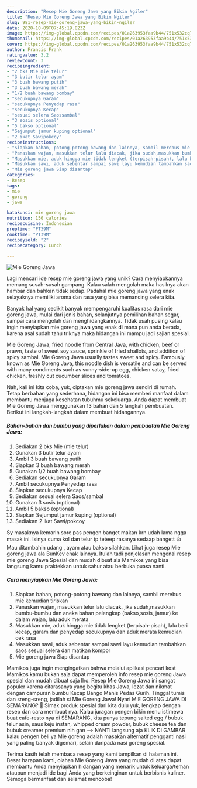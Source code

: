 ```yaml
---
description: "Resep Mie Goreng Jawa yang Bikin Ngiler"
title: "Resep Mie Goreng Jawa yang Bikin Ngiler"
slug: 981-resep-mie-goreng-jawa-yang-bikin-ngiler
date: 2020-10-09T07:45:19.823Z
image: https://img-global.cpcdn.com/recipes/01a263953faa9b44/751x532cq70/mie-goreng-jawa-foto-resep-utama.jpg
thumbnail: https://img-global.cpcdn.com/recipes/01a263953faa9b44/751x532cq70/mie-goreng-jawa-foto-resep-utama.jpg
cover: https://img-global.cpcdn.com/recipes/01a263953faa9b44/751x532cq70/mie-goreng-jawa-foto-resep-utama.jpg
author: Francis Frank
ratingvalue: 3.2
reviewcount: 3
recipeingredient:
- "2 bks Mie mie telur"
- "3 butir telur ayam"
- "3 buah bawang putih"
- "3 buah bawang merah"
- "1/2 buah bawang bombay"
- "secukupnya Garam"
- "secukupnya Penyedap rasa"
- "secukupnya Kecap"
- "sesuai selera Saossambal"
- "3 sosis optional"
- "5 bakso optional"
- "Sejumput jamur kuping optional"
- "2 ikat Sawipokcoy"
recipeinstructions:
- "Siapkan bahan, potong-potong bawang dan lainnya, sambil merebus mie kemudian tiriskan"
- "Panaskan wajan, masukkan telur lalu diacak, jika sudah,masukkan bumbu-bumbu dan aneka bahan pelengkap (bakso,sosis, jamur) ke dalam wajan, lalu aduk merata"
- "Masukkan mie, aduk hingga mie tidak lengket (terpisah-pisah), lalu beri kecap, garam dan penyedap secukupnya dan aduk merata kemudian cek rasa"
- "Masukkan sawi, aduk sebentar sampai sawi layu kemudian tambahkan saos sesuai selera dan matikan kompor"
- "Mie goreng jawa Siap disantap"
categories:
- Resep
tags:
- mie
- goreng
- jawa

katakunci: mie goreng jawa 
nutrition: 150 calories
recipecuisine: Indonesian
preptime: "PT39M"
cooktime: "PT39M"
recipeyield: "2"
recipecategory: Lunch

---
```



![Mie Goreng Jawa](https://img-global.cpcdn.com/recipes/01a263953faa9b44/751x532cq70/mie-goreng-jawa-foto-resep-utama.jpg)

Lagi mencari ide resep mie goreng jawa yang unik? Cara menyiapkannya memang susah-susah gampang. Kalau salah mengolah maka hasilnya akan hambar dan bahkan tidak sedap. Padahal mie goreng jawa yang enak selayaknya memiliki aroma dan rasa yang bisa memancing selera kita.

Banyak hal yang sedikit banyak mempengaruhi kualitas rasa dari mie goreng jawa, mulai dari jenis bahan, selanjutnya pemilihan bahan segar, sampai cara mengolah dan menghidangkannya. Tidak usah pusing kalau ingin menyiapkan mie goreng jawa yang enak di mana pun anda berada, karena asal sudah tahu triknya maka hidangan ini mampu jadi sajian spesial.

Mie Goreng Jawa, fried noodle from Central Java, with chicken, beef or prawn, taste of sweet soy sauce, sprinkle of fried shallots, and addition of spicy sambal. Mie Goreng Jawa usually tastes sweet and spicy. Famously known as Mie Goreng Java, this noodle dish is versatile and can be served with many condiments such as sunny-side-up egg, chicken satay, fried chicken, freshly cut cucumber slices and tomatoes.


Nah, kali ini kita coba, yuk, ciptakan mie goreng jawa sendiri di rumah. Tetap berbahan yang sederhana, hidangan ini bisa memberi manfaat dalam membantu menjaga kesehatan tubuhmu sekeluarga. Anda dapat membuat Mie Goreng Jawa menggunakan 13 bahan dan 5 langkah pembuatan. Berikut ini langkah-langkah dalam membuat hidangannya.

<!--inarticleads1-->

##### Bahan-bahan dan bumbu yang diperlukan dalam pembuatan Mie Goreng Jawa:

1. Sediakan 2 bks Mie (mie telur)
1. Gunakan 3 butir telur ayam
1. Ambil 3 buah bawang putih
1. Siapkan 3 buah bawang merah
1. Gunakan 1/2 buah bawang bombay
1. Sediakan secukupnya Garam
1. Ambil secukupnya Penyedap rasa
1. Siapkan secukupnya Kecap
1. Sediakan sesuai selera Saos/sambal
1. Gunakan 3 sosis (optional)
1. Ambil 5 bakso (optional)
1. Siapkan Sejumput jamur kuping (optional)
1. Sediakan 2 ikat Sawi/pokcoy


Sy masaknya kemarin sore pas pengen banget makan krn udah lama ngga masak ini. Isinya cuma kol dan telur tp teteep rasanya sedaap bangett 👍 Mau ditambahin udang , ayam atau bakso silahkan. Lihat juga resep Mie goreng jawa ala BunKev enak lainnya. Itulah tadi penjelasan mengenai resep mie goreng Jawa Spesial dan mudah dibuat ala Mamikos yang bisa langsung kamu praktekkan untuk sahur atau berbuka puasa nanti. 

<!--inarticleads2-->

##### Cara menyiapkan Mie Goreng Jawa:

1. Siapkan bahan, potong-potong bawang dan lainnya, sambil merebus mie kemudian tiriskan
1. Panaskan wajan, masukkan telur lalu diacak, jika sudah,masukkan bumbu-bumbu dan aneka bahan pelengkap (bakso,sosis, jamur) ke dalam wajan, lalu aduk merata
1. Masukkan mie, aduk hingga mie tidak lengket (terpisah-pisah), lalu beri kecap, garam dan penyedap secukupnya dan aduk merata kemudian cek rasa
1. Masukkan sawi, aduk sebentar sampai sawi layu kemudian tambahkan saos sesuai selera dan matikan kompor
1. Mie goreng jawa Siap disantap


Mamikos juga ingin mengingatkan bahwa melalui aplikasi pencari kost Mamikos kamu bukan saja dapat memperoleh info resep mie goreng Jawa spesial dan mudah dibuat saja lho. Resep Mie Goreng Jawa ini sangat populer karena citarasanya yang begitu khas Jawa, lezat dan nikmat dengan campuran bumbu Kecap Bango Manis Pedas Gurih. Tinggal tumis dan sreng-sreng, jadilah si Mie Goreng Jawa! Nyari MIE GORENG JAWA DI SEMARANG? 🙂 Simak produk spesial dari kita dulu yuk, lengkap dengan resep dan cara membuat nya. Kalau juragan pengen bikin menu istimewa buat cafe-resto nya di SEMARANG, kita punya tepung salted egg / bubuk telur asin, saus keju instan, whipped cream powder, bubuk cheese tea dan bubuk creamer premium nih gan --&gt; NANTI langsung aja KLIK DI GAMBAR kalau pengen beli ya Mie goreng adalah masakan alternatif pengganti nasi yang paling banyak digemari, selain daripada nasi goreng spesial. 

Terima kasih telah membaca resep yang kami tampilkan di halaman ini. Besar harapan kami, olahan Mie Goreng Jawa yang mudah di atas dapat membantu Anda menyiapkan hidangan yang menarik untuk keluarga/teman ataupun menjadi ide bagi Anda yang berkeinginan untuk berbisnis kuliner. Semoga bermanfaat dan selamat mencoba!
